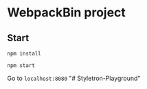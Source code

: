 # WebpackBin project

## Start

`npm install`

`npm start`

Go to `localhost:8080`
"# Styletron-Playground" 
